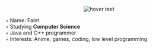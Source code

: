<p align="center">
  <img src="https://c.tenor.com/OP1bGPSk940AAAAC/anime-i-will-hack-into-your-heart.gif" title="hover text">
</p>

◦ Name: Faint\
◦ Studying <strong>Computer Science</strong>\
◦ Java and C++ programmer\
◦ Interests: Anime, games, coding, low level programming

<!---
faintsign/faintsign is a ✨ special ✨ repository because its `README.md` (this file) appears on your GitHub profile.
You can click the Preview link to take a look at your changes.
--->
